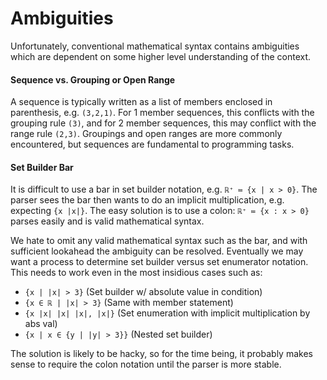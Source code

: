 # Ambiguities

Unfortunately, conventional mathematical syntax contains ambiguities which are dependent on some higher level understanding of the context.

#### Sequence vs. Grouping or Open Range

A sequence is typically written as a list of members enclosed in parenthesis, e.g. `(3,2,1)`. For 1 member sequences, this conflicts with the grouping rule `(3)`, and for 2 member sequences, this may conflict with the range rule `(2,3)`. Groupings and open ranges are more commonly encountered, but sequences are fundamental to programming tasks.

#### Set Builder Bar

It is difficult to use a bar in set builder notation, e.g. `ℝ⁺ ≔ {x | x > 0}`. The parser sees the bar then wants to do an implicit multiplication, e.g. expecting `{x |x|}`. The easy solution is to use a colon: `ℝ⁺ ≔ {x : x > 0}` parses easily and is valid mathematical syntax.

We hate to omit any valid mathematical syntax such as the bar, and with sufficient lookahead the ambiguity can be resolved. Eventually we may want a process to determine set builder versus set enumerator notation. This needs to work even in the most insidious cases such as:
* `{x | |x| > 3}` (Set builder w/ absolute value in condition)
* `{x ∈ ℝ | |x| > 3}` (Same with member statement)
* `{x |x| |x| |x|, |x|}` (Set enumeration with implicit multiplication by abs val)
* `{x | x ∈ {y | |y| > 3}}` (Nested set builder)

The solution is likely to be hacky, so for the time being, it probably makes sense to require the colon notation until the parser is more stable.

